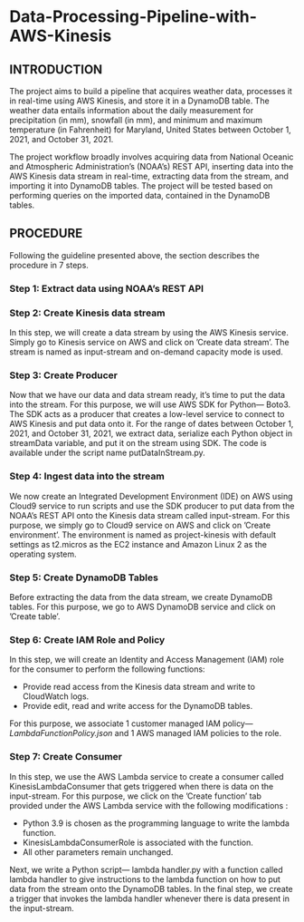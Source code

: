 # Data-Processing-Pipeline-with-AWS-Kinesis

## INTRODUCTION

The project aims to build a pipeline that acquires weather data, processes it in real-time using AWS Kinesis, and store it in a DynamoDB table. The weather data entails information about the daily measurement for precipitation (in mm), snowfall (in mm), and minimum and maximum temperature (in Fahrenheit) for Maryland, United States between October 1, 2021, and October 31, 2021.

The project workflow broadly involves acquiring data from National Oceanic and Atmospheric Administration’s (NOAA’s) REST API, inserting data into the AWS Kinesis data stream in real-time, extracting data from the stream, and importing it into DynamoDB tables. The project will be tested based on performing queries on the imported data, contained in the DynamoDB tables.


## PROCEDURE
Following the guideline presented above, the section describes the procedure in 7 steps.

### Step 1: Extract data using NOAA’s REST API

### Step 2: Create Kinesis data stream
In this step, we will create a data stream by using the AWS Kinesis service. Simply go to Kinesis service on AWS and click on ’Create data stream’. The stream is named as input-stream and on-demand capacity mode is used. 

### Step 3: Create Producer
Now that we have our data and data stream ready, it’s time to put the data into the stream. For this purpose, we will use AWS SDK for Python— Boto3. The SDK acts as a producer that creates a low-level service to connect to AWS Kinesis and put data onto it. For the range of dates between October 1, 2021, and October 31, 2021, we extract data, serialize each Python object in streamData variable, and put it on the stream using SDK. The code is available under the script name putDataInStream.py.

### Step 4: Ingest data into the stream
We now create an Integrated Development Environment (IDE) on AWS using Cloud9 service to run scripts and use the SDK producer to put data from the NOAA’s REST API onto the Kinesis data stream called input-stream. For this purpose, we simply go to Cloud9 service on AWS and click on ’Create environment’. The environment is named as project-kinesis with default settings as t2.micros as the EC2 instance and Amazon Linux 2 as the operating system. 

### Step 5: Create DynamoDB Tables
Before extracting the data from the data stream, we create DynamoDB tables. For this purpose, we go to AWS DynamoDB service and click on ’Create table’.

### Step 6: Create IAM Role and Policy
In this step, we will create an Identity and Access Management (IAM) role for the consumer to perform the following functions:

- Provide read access from the Kinesis data stream and write to CloudWatch logs.
- Provide edit, read and write access for the DynamoDB tables.

For this purpose, we associate 1 customer managed IAM policy— *LambdaFunctionPolicy.json* and 1 AWS managed IAM policies to the role. 

### Step 7: Create Consumer
In this step, we use the AWS Lambda service to create a consumer called KinesisLambdaConsumer that gets triggered when there is data on the input-stream. For this purpose, we click on the ’Create function’ tab provided under the AWS Lambda service with the following modifications :

- Python 3.9 is chosen as the programming language to write the lambda function.
- KinesisLambdaConsumerRole is associated with the function.
- All other parameters remain unchanged.

Next, we write a Python script— lambda handler.py with a function called lambda handler to give instructions to the lambda function on how to put data from the stream onto the DynamoDB tables. In the final step, we create a trigger that invokes the lambda handler whenever there is data present in the input-stream. 
